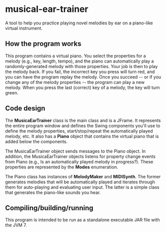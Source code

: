 musical-ear-trainer
===================

A tool to help you practice playing novel melodies by ear on a piano-like virtual instrument.

## How the program works

This program contains a virtual piano. You select the properties for a melody (e.g., key, length, tempo), and the piano can automatically play a randomly-generated melody with those properties. Your job is then to play the melody back. If you fail, the incorrect key you press will turn red, and you can have the program replay the melody. Once you succeed -- or if you change any of the melody properties -- the program can play a new melody. When you press the last (correct) key of a melody, the key will turn green.

## Code design

The **MusicaEarTrainer** class is the main class and is a JFrame. It represents the entire program window and defines the Swing components you'll use to define the melody properties, start/stop/repeat the automatically played melody, etc. It also has a **Piano** object that contains the virtual piano that is added below the components.

The MusicaEarTrainer object sends messages to the Piano object. In addition, the MusicaEarTrainer objects listens for property change events from Piano (e.g., Is an automatically played melody in progress?). These properties are represented by the **Modes** enumeration.

The Piano class has instances of **MelodyMaker** and **MIDISynth**. The former generates melodies that will be automatically played and iterates through them for auto-playing and evaluating user input. The latter is a simple class that generates the piano-like sounds you hear.

## Compiling/building/running

This program is intended to be run as a standalone executable JAR file with the JVM 7.
